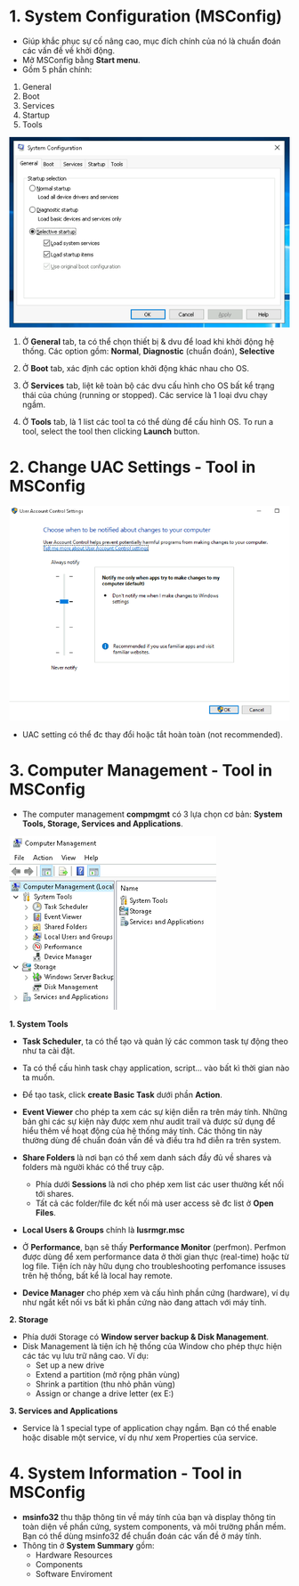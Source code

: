 # 1. System Configuration (MSConfig)
- Giúp khắc phục sự cố nâng cao, mục đích chính của nó là chuẩn đoán các vấn đề về khởi động.
- Mở MSConfig bằng **Start menu**.
- Gồm 5 phần chính:
1. General
2. Boot
3. Services
4. Startup
5. Tools

![MSConfig](/images/msconfig1.png)

1. Ở **General** tab, ta có thể chọn thiết bị & dvu để load khi khởi động hệ thống. Các option gồm: **Normal**, **Diagnostic** (chuẩn đoán), **Selective**

2. Ở **Boot** tab, xác định các option khởi động khác nhau cho OS.

3. Ở **Services** tab, liệt kê toàn bộ các dvu cấu hình cho OS bất kể trạng thái của chúng (running or stopped). Các service là 1 loại dvu chạy ngầm.

4. Ở **Tools** tab, là 1 list các tool ta có thể dùng để cấu hình OS. To run a tool, select the tool then clicking **Launch** button.

# 2. Change UAC Settings - Tool in MSConfig
![uac](/images/uac.png)

- UAC setting có thể đc thay đổi hoặc tắt hoàn toàn (not recommended).

# 3. Computer Management - Tool in MSConfig
- The computer management **compmgmt** có 3 lựa chọn cơ bản: **System Tools, Storage, Services and Applications**.

![compmgmt](/images/compmgmt1.png)

**1. System Tools**
- **Task Scheduler**, ta có thể tạo và quản lý các common task tự động theo như ta cài đặt.
- Ta có thể cấu hình task chạy application, script... vào bất kì thời gian nào ta muốn.
- Để tạo task, click **create Basic Task** dưới phần **Action**. 

- **Event Viewer** cho phép ta xem các sự kiện diễn ra trên máy tính. Những bản ghi các sự kiện này được xem như audit trail và được sử dụng để hiểu thêm về hoạt động của hệ thống máy tính. Các thông tin này thường dùng để chuẩn đoán vấn đề và điều tra hđ diễn ra trên system.

- **Share Folders** là nơi bạn có thể xem danh sách đầy đủ về shares và folders mà người khác có thể truy cập.
	+ Phía dưới **Sessions** là nơi cho phép xem list các user thường kết nối tới shares.
	+ Tất cả các folder/file đc kết nối mà user access sẽ đc list ở **Open Files**.

- **Local Users & Groups** chính là **lusrmgr.msc**

- Ở **Performance**, bạn sẽ thấy **Performance Monitor** (perfmon). Perfmon được dùng để xem performance data ở thời gian thực (real-time) hoặc từ log file. Tiện ích này hữu dụng cho troubleshooting perfomance issuses trên hệ thống, bất kể là local hay remote.

- **Device Manager** cho phép xem và cấu hình phần cứng (hardware), ví dụ như ngắt kết nối vs bất kì phần cứng nào đang attach với máy tính.

**2. Storage**
- Phía dưới Storage có **Window server backup & Disk Management**.
- Disk Management là tiện ích hệ thống của Window cho phép thực hiện các tác vụ lưu trữ nâng cao. Ví dụ:
	+ Set up a new drive
	+ Extend a partition (mở rộng phân vùng)
	+ Shrink a partition (thu nhỏ phân vùng)
	+ Assign or change a drive letter (ex E:)

**3. Services and Applications**
- Service là 1 special type of application chạy ngầm. Bạn có thể enable hoặc disable một service, ví dụ như xem Properties của service.

# 4. System Information - Tool in MSConfig
- **msinfo32** thu thập thông tin về máy tính của bạn và display thông tin toàn diện về phần cứng, system components, và môi trường phần mềm. Bạn có thể dùng msinfo32 để chuẩn đoán các vấn đề ở máy tính.
- Thông tin ở **System Summary** gồm:
	+ Hardware Resources
	+ Components
	+ Software Enviroment
